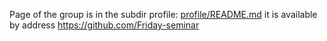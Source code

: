 Page of the group is in the subdir profile: [profile/README.md](profile/README.md)
it is available by address <https://github.com/Friday-seminar>
